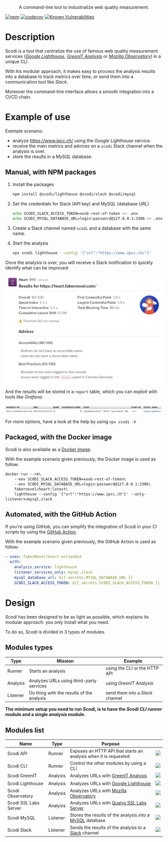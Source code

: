 
<p align="center">A command-line tool to industrialize web quality measurement.</p>

[![npm](https://img.shields.io/npm/v/%40fabernovel%2Fheart-cli?logo=npm "List Scodi packages on npmjs.com")](https://www.npmjs.com/search?q=%40fabernovel%2Fheart)
[![codecov](https://codecov.io/gh/bgatellier/scodi/graph/badge.svg?token=VJFYEBVNEI)](https://codecov.io/gh/bgatellier/scodi "View coverage details")
[![Known Vulnerabilities](https://snyk.io/test/github/bgatellier/heart/badge.svg?targetFile=modules/cli/package.json)](https://snyk.io/test/github/bgatellier/heart?targetFile=modules/cli/package.json "View known vulnerabilities")

# Description

Scodi is a tool that centralize the use of famous web quality measurement services ([_Google Lighthouse_](https://pagespeed.web.dev/), [_GreenIT Analysis_](https://www.ecoindex.fr/) or [_Mozilla Observatory_](https://observatory.mozilla.org/)) in a unique CLI.

With his modular approach, it makes easy to process the analysis results into a database to track metrics over time, or send them into a communication tool like _Slack_.

Moreover the command-line interface allows a smooth integration into a CI/CD chain.

# Example of use

Exemple scenario:
- analyze <https://www.ipcc.ch/> using the _Google Lighthouse_ service.
- receive the main metrics and advices on a `scodi` Slack channel when the analysis is over.
- store the results in a _MySQL_ database.

## Manual, with NPM packages

1. Install the packages
    
    ```bash
    npm install @scodi/lighthouse @scodi/slack @scodi/mysql
    ```

2. Set the credentials for Slack (API key) and MySQL (database URL)
    
    ```bash
    echo SCODI_SLACK_ACCESS_TOKEN=xoxb-rest-of-token >> .env
    echo SCODI_MYSQL_DATABASE_URL=login:password@127.0.0.1:3306 >> .env
    ```

3. Create a Slack channel named `scodi` and a database with the same name.

4. Start the analysis

    ```bash
    npx scodi lighthouse --config '{"url":"https://www.ipcc.ch/"}'
    ```

Once the analysis is over, you will receive a Slack notification to quickly identify what can be improved:

![Analyzed URL, overall grade over 100, several metrics like Speed Index, First Contentful Paint and advices for improvements](./docs/images/slack.png)

And the results will be stored in a `report` table, which you can exploit with tools like _Grafana_:

![Analyzed URL, overall grade over 100, several metrics like Speed Index, First Contentful Paint and advices for improvements](./docs/images/mysql.png)

For more options, have a look at the help by using `npx scodi -h`

## Packaged, with the Docker image

Scodi is also available as a [Docker image](https://hub.docker.com/r/fabernovel/heart).

With the example scenario given previously, the Docker image is used as follow:

```shell
docker run --rm\
    --env SCODI_SLACK_ACCESS_TOKEN=xoxb-rest-of-token\
    --env SCODI_MYSQL_DATABASE_URL=login:password@127.0.0.1:3306\
    fabernovel/heart:latest\
    lighthouse --config '{"url":"https://www.ipcc.ch"}' --only-listeners=mysql,slack
```

## Automated, with the GitHub Action

If you're using GitHub, you can simplify the integration of Scodi in your CI scripts by using the [GitHub Action](https://github.com/marketplace/actions/heart-webpages-evaluation).

With the example scenario given previously, the GitHub Action is used as follow:

```yaml
- uses: faberNovel/heart-action@v4
  with:
    analysis_service: lighthouse
    listener_services_only: mysql,slack
    mysql_database_url: ${{ secrets.MYSQL_DATABASE_URL }}
    SCODI_SLACK_ACCESS_TOKEN: ${{ secrets.SCODI_SLACK_ACCESS_TOKEN }}
```

# Design

_Scodi_ has been designed to be as light as possible, which explains its modular approach: you only install what you need.

To do so, _Scodi_ is divided in 3 types of modules.

## Modules types

| Type | Mission | Example |
| ------ | ------ | ------ |
| Runner | Starts an analysis | using the CLI or the HTTP API |
| Analysis | Analyzes URLs using third-party services | using _GreenIT Analysis_ |
| Listener | Do thing with the results of the analysis | send them into a _Slack_ channel |

**The minimum setup you need to run _Scodi_, is to have the _Scodi CLI_ _runner_ module and a single _analysis_ module.**

## Modules list

| Name | Type | Purpose | |
| ------ | ------ | ------ | ------ |
| Scodi API | Runner | Exposes an HTTP API that starts an analysis when it is requested | [![](https://img.shields.io/npm/v/@fabernovel/heart-api/latest?label=%40fabernovel%2Fheart-api)](https://www.npmjs.com/package/@fabernovel/heart-api "View Scodi API on npmjs.com") |
| Scodi CLI | Runner | Control the other modules by using a CLI | [![](https://img.shields.io/npm/v/@fabernovel/heart-cli/latest?label=%40fabernovel%2Fheart-cli)](https://www.npmjs.com/package/@fabernovel/heart-cli "View Scodi CLI on npmjs.com") |
| Scodi GreenIT | Analysis | Analyzes URLs with [GreenIT Analysis](https://chrome.google.com/webstore/detail/greenit-analysis/mofbfhffeklkbebfclfaiifefjflcpad?hl=en) | [![](https://img.shields.io/npm/v/@fabernovel/heart-greenit/latest?label=%40fabernovel%2Fheart-greenit)](https://www.npmjs.com/package/@fabernovel/heart-greenit "View Scodi GreenIT on npmjs.com") |
| Scodi Lighthouse | Analysis | Analyzes URLs with [Google Lighthouse](https://developers.google.com/web/tools/lighthouse) | [![](https://img.shields.io/npm/v/@fabernovel/heart-lighthouse/latest?label=%40fabernovel%2Fheart-lighthouse)](https://www.npmjs.com/package/@fabernovel/heart-lighthouse "View Scodi Lighthouse on npmjs.com") |
| Scodi Observatory | Analysis | Analyzes URLs with [Mozilla Observatory](https://observatory.mozilla.org/) | [![](https://img.shields.io/npm/v/@fabernovel/heart-observatory/latest?label=%40fabernovel%2Fheart-observatory)](https://www.npmjs.com/package/@fabernovel/heart-observatory "View Scodi Observatory on npmjs.com") |
| Scodi SSL Labs Server | Analysis | Analyzes URLs with [Qualys SSL Labs Server](https://www.ssllabs.com/ssltest/) | [![](https://img.shields.io/npm/v/@fabernovel/heart-ssllabs-server/latest?label=%40fabernovel%2Fheart-ssllabs-server)](https://www.npmjs.com/package/@fabernovel/heart-ssllabs-server "View Scodi SSL Labs Server on npmjs.com") |
| Scodi MySQL | Listener | Stores the results of the analysis into a [MySQL](https://www.mysql.com) database | [![](https://img.shields.io/npm/v/@fabernovel/heart-mysql/latest?label=%40fabernovel%2Fheart-mysql)](https://www.npmjs.com/package/@fabernovel/heart-mysql "View Scodi MySQL on npmjs.com")
| Scodi Slack | Listener | Sends the results of the analysis to a [Slack](https://slack.com) channel | [![](https://img.shields.io/npm/v/@fabernovel/heart-slack/latest?label=%40fabernovel%2Fheart-slack)](https://www.npmjs.com/package/@fabernovel/heart-slack "View Scodi Slack on npmjs.com") |

